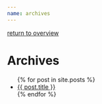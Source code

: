 ```yaml
---
name: archives
---
```

 
[return to overview](/interview)

# Archives

<ul>
  {% for post in site.posts %}
    <li>
      <a href="{{ post.permalink }}">{{ post.title }}</a>
      <!-- <p>{{ post.excerpt | strip_html }}</p> -->
    </li>
  {% endfor %}
</ul>